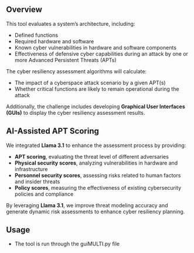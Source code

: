 ## Overview  

This tool evaluates a system’s architecture, including:  

- Defined functions  
- Required hardware and software  
- Known cyber vulnerabilities in hardware and software components  
- Effectiveness of defensive cyber capabilities during an attack by one or more Advanced Persistent Threats (APTs)  

The cyber resiliency assessment algorithms will calculate:  

- The impact of a cyberspace attack scenario by a given APT(s)  
- Whether critical functions are likely to remain operational during the attack  

Additionally, the challenge includes developing **Graphical User Interfaces (GUIs)** to display the cyber resiliency assessment results.  

## AI-Assisted APT Scoring  

We integrated **Llama 3.1** to enhance the assessment process by providing:  

- **APT scoring**, evaluating the threat level of different adversaries  
- **Physical security scores**, analyzing vulnerabilities in hardware and infrastructure  
- **Personnel security scores**, assessing risks related to human factors and insider threats  
- **Policy scores**, measuring the effectiveness of existing cybersecurity policies and compliance  

By leveraging **Llama 3.1**, we improve threat modeling accuracy and generate dynamic risk assessments to enhance cyber resiliency planning.  

## Usage
- The tool is run through the guiMULTI.py file
